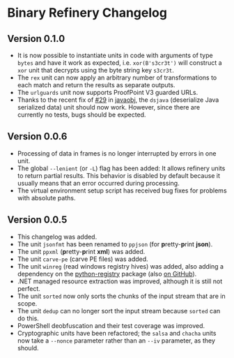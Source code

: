 # Binary Refinery Changelog

## Version 0.1.0
- It is now possible to instantiate units in code with arguments of type `bytes` and have it work as expected, i.e. `xor(B's3cr3t')` will construct a `xor` unit that decrypts using the byte string key `s3cr3t`.
- The `rex` unit can now apply an arbitrary number of transformations to each match and return the results as separate outputs.
- The `urlguards` unit now supports ProofPoint V3 guarded URLs.
- Thanks to the recent fix of [#29][javaobj-issue-29] in [javaobj][], the `dsjava` (deserialize Java serialized data) unit should now work. However, since there are currently no tests, bugs should be expected.

## Version 0.0.6
- Processing of data in frames is no longer interrupted by errors in one unit.
- The global `--lenient` (or `-L`) flag has been added: It allows refinery units to return partial results. This behavior is disabled by default because it usually means that an error occurred during processing.
- The virtual environment setup script has received bug fixes for problems with absolute paths.

## Version 0.0.5
- This changelog was added.
- The unit `jsonfmt` has been renamed to `ppjson` (for **p**retty-**p**rint **json**).
- The unit `ppxml` (**p**retty-**p**rint **xml**) was added.
- The unit `carve-pe` (carve PE files) was added.
- The unit `winreg` (read windows registry hives) was added, also adding a dependency on the [python-registry][] package (also [on GitHub][python-registry-gh]).
- .NET managed resource extraction was improved, although it is still not perfect.
- The unit `sorted` now only sorts the chunks of the input stream that are in scope.
- The unit `dedup` can no longer sort the input stream because `sorted` can do this.
- PowerShell deobfuscation and their test coverage was improved.
- Cryptographic units have been refactored; the `salsa` and `chacha` units now take a `--nonce` parameter rather than an `--iv` parameter, as they should.


[python-registry]: https://pypi.org/project/python-registry/
[python-registry-gh]: https://github.com/williballenthin/python-registry
[javaobj-issue-29]: https://github.com/tcalmant/python-javaobj/issues/29
[javaobj]: https://pypi.org/project/javaobj-py3/
